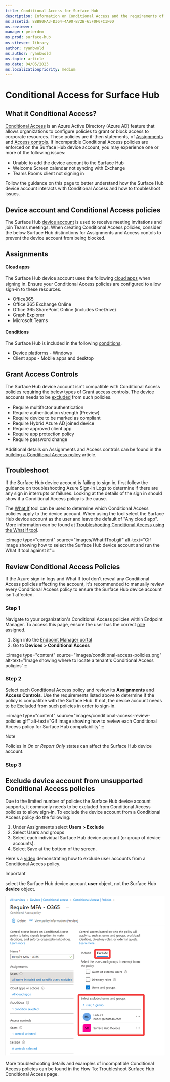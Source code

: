 ```yaml
---
title: Conditional Access for Surface Hub
description: Information on Conditional Access and the requirements of the Surface Hub device account. 
ms.assetid: 8BB80FA3-D364-4A90-B72B-65F0F0FC1F0D
ms.reviewer: 
manager: peterdem
ms.prod: surface-hub
ms.sitesec: library
author: ryanbwold
ms.author: ryanbwold
ms.topic: article
ms.date: 04/05/2023
ms.localizationpriority: medium
---
```


# Conditional Access for Surface Hub

## What it Conditional Access? ##
[Conditional Access](https://learn.microsoft.com/azure/active-directory/conditional-access/overview) is an Azure Active Directory (Azure AD) feature that allows organizations to configure policies to grant or block access to corporate resources. These policies are if-then statements, of [Assignments](https://learn.microsoft.com/azure/active-directory/conditional-access/concept-conditional-access-policies#assignments) and [Access controls](https://learn.microsoft.com/azure/active-directory/conditional-access/concept-conditional-access-policies#access-controls). If incompatible Conditional Access policies are enforced on the Surface Hub device account, you may experience one or more of the following issues:

- Unable to add the device account to the Surface Hub
- Welcome Screen calendar not syncing with Exchange
- Teams Rooms client not signing in

Follow the guidance on this page to better understand how the Surface Hub device account interacts with Conditional Access and how to troubleshoot issues.

## Device account and Conditional Access policies ##
The Surface Hub [device account](https://learn.microsoft.com/surface-hub/create-and-test-a-device-account-surface-hub) is used to receive meeting invitations and join Teams meetings.  When creating Conditional Access policies, consider the below Surface Hub distinctions for Assignments and Access contols to prevent the device account from being blocked.

## Assignments

#### Cloud apps ###
The Surface Hub device account uses the following [cloud apps](https://learn.microsoft.com/azure/active-directory/conditional-access/concept-conditional-access-cloud-apps) when signing in. Ensure your Conditional Access policies are configured to allow sign-in to these resources.

- Office365
- Office 365 Exchange Online
- Office 365 SharePoint Online (includes OneDrive)
- Graph Explorer
- Microsoft Teams

#### Conditions ####
The Surface Hub is included in the following [conditions](https://learn.microsoft.com/azure/active-directory/conditional-access/concept-conditional-access-conditions).

 - Device platforms - Windows
 - Client apps - Mobile apps and desktop
 
## Grant Access Controls
The Surface Hub device account isn't compatible with Conditional Access policies requiring the below types of Grant access controls. The device accounts needs to be [excluded](#exclude-device-account-from-unsupported-conditional-access-policies) from such policies.

- Require multifactor authentication
- Require authentication strength (Preview)
- Require device to be marked as compliant
- Require Hybrid Azure AD joined device
- Require approved client app
- Require app protection policy
- Require password change

 Additional details on Assignments and Access controls can be found in the [building a Conditional Access policy](https://learn.microsoft.com/azure/active-directory/conditional-access/concept-conditional-access-policies) article.
 
## Troubleshoot ##
If the Surface Hub device account is failing to sign in, first follow the guidance on troubleshooting Azure Sign-in Logs to determine if there are any sign in interrupts or failures. Looking at the details of the sign in should show if a Conditional Access policy is the cause.
 
The [What If](https://learn.microsoft.com/azure/active-directory/conditional-access/what-if-tool) tool can be used to determine which Conditional Access policies apply to the device account. When using the tool select the Surface Hub device account as the user and leave the default of "Any cloud app". More information can be found at [Troubleshooting Conditional Access using the What If tool](https://learn.microsoft.com/azure/active-directory/conditional-access/troubleshoot-conditional-access-what-if).

:::image type="content" source="images/WhatIfTool.gif" alt-text="Gif image showing how to select the Surface Hub device account and run the What If tool against it":::
 
## Review Conditional Access Policies ##
If the Azure sign-in logs and What If tool don't reveal any Conditional Access policies affecting the account, it's recommended to manually review every Conditional Access policy to ensure the Surface Hub device account isn't affected.
 
### Step 1 ###
Navigate to your organization's Conditional Access policies within Endpoint Manager. To access this page, ensure the user has the correct [role](https://learn.microsoft.com/azure/active-directory/reports-monitoring/how-to-view-applied-conditional-access-policies#required-administrator-roles) assigned.

1. Sign into the [Endpoint Manager portal](https://endpoint.microsoft.com/#home)
2. Go to **Devices > Conditional Access**

:::image type="content" source="images/conditional-access-policies.png" alt-text="Image showing where to locate a tenant's Conditional Access poligies":::

### Step 2 ###
Select each Conditional Access policy and review its **Assignments** and **Access Controls**. Use the requirements listed above to determine if the policy is compatible with the Surface Hub.
If not, the device account needs to be Excluded from such policies in order to sign-in.

:::image type="content" source="images/conditional-access-review-policies.gif" alt-text="Gif image showing how to review each Conditional Access policy for Surface Hub compatability":::

>[!NOTE]
>Policies in *On* or *Report Only* states can affect the Surface Hub device account.

### Step 3 ###
## Exclude device account from unsupported Conditional Access policies ##
Due to the limited number of policies the Surface Hub device account supports, it commonly needs to be excluded from Conditional Access policies to allow sign-in. To exclude the device account from a Conditional Access policy do the following:

1. Under Assignments select **Users > Exclude**
2. Select Users and groups
3. Select each individual Surface Hub device account (or group of device accounts).
4. Select Save at the bottom of the screen.
 
Here's a [video](https://www.youtube.com/watch?v=5DsW1hB3Jqs&ab_channel=MicrosoftSecurity) demonstrating how to exclude user accounts from a Conditional Access policy.

>[!IMPORTANT]
select the Surface Hub device account **user** object, not the Surface Hub **device** object.
 
![](images/conditional-access-exclude-device-account.png)

More troubleshooting details and examples of incompatible Conditional Access policies can be found in the How To: Troubleshoot Surface Hub Conditional Access page.

